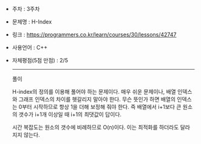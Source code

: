* 주차 : 3주차
* 문제명 : H-Index
* 링크 : https://programmers.co.kr/learn/courses/30/lessons/42747
* 사용언어 : C++
* 자체평점(5점 만점) : 2/5
  
  ---

  풀이

  H-index의 정의를 이용해 풀어야 하는 문제이다. 매우 쉬운 문제이나, 배열 인덱스와 그래프 인덱스의 차이를 헷갈리지 말아야 한다. 무슨 뜻인가 하면 배열의 인덱스는 0부터 시작하므로 항상 1을 더해 보정해 줘야 한다.
  즉 배열에서 i+1보다 큰 원소의 갯수가 i+1개 이상일 때 i+1의 최댓값이 답이다.

  시간 복잡도는 원소의 갯수에 비례하므로 O(n)이다. 이는 최적화를 하더라도 달라지지 않는다.